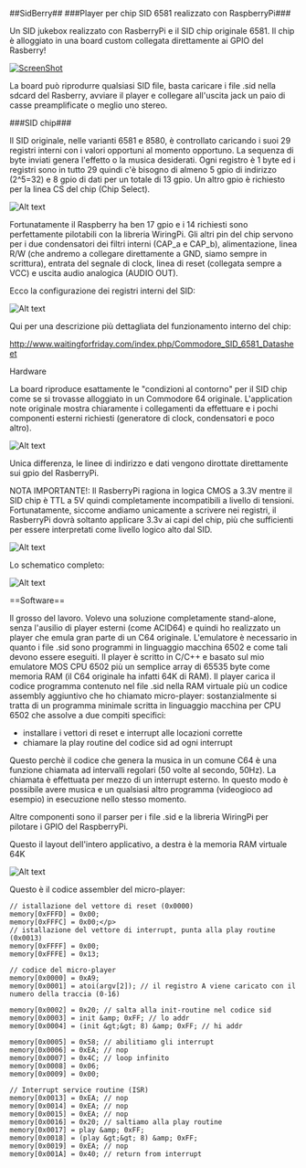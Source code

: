 ##SidBerry##
###Player per chip SID 6581 realizzato con RaspberryPi###

Un SID jukebox realizzato con RasberryPi e il SID chip originale 6581. Il chip è alloggiato in una board custom collegata direttamente ai GPIO del Rasberry!

[![ScreenShot](http://img.youtube.com/vi/i_vNFhmKoK4/0.jpg)](http://youtu.be/i_vNFhmKoK4)

La board può riprodurre qualsiasi SID file, basta caricare i file .sid nella sdcard del Rasberry, avviare il player e collegare all'uscita jack un paio di casse preamplificate o meglio uno stereo.

###SID chip###

Il SID originale, nelle varianti 6581 e 8580, è controllato caricando i suoi 29 registri interni con i valori opportuni al momento opportuno. La sequenza di byte inviati genera l'effetto o la musica desiderati. Ogni registro è 1 byte ed i registri sono in tutto 29 quindi c'è bisogno di almeno 5 gpio di indirizzo (2^5=32) e 8 gpio di dati per un totale di 13 gpio. Un altro gpio è richiesto per la linea CS del chip (Chip Select).

![Alt text](/img/sid.png?raw=true "SID chip")

Fortunatamente il Raspberry ha ben 17 gpio e i 14 richiesti sono perfettamente pilotabili con la libreria WiringPi. Gli altri pin del chip servono per i due condensatori dei filtri interni (CAP_a e CAP_b), alimentazione, linea R/W (che andremo a collegare direttamente a GND, siamo sempre in scrittura), entrata del segnale di clock, linea di reset (collegata sempre a VCC) e uscita audio analogica (AUDIO OUT).

Ecco la configurazione dei registri interni del SID:

![Alt text](/img/registers.png?raw=true "registers")

Qui per una descrizione più dettagliata del funzionamento interno del chip:

http://www.waitingforfriday.com/index.php/Commodore_SID_6581_Datasheet

Hardware

La board riproduce esattamente le "condizioni al contorno" per il SID chip come se si trovasse alloggiato in un Commodore 64 originale. L'application note originale mostra chiaramente i collegamenti da effettuare e i pochi componenti esterni richiesti (generatore di clock, condensatori e poco altro).

![Alt text](/img/orig.png?raw=true "orig")

Unica differenza, le linee di indirizzo e dati vengono dirottate direttamente sui gpio del RasberryPi.

NOTA IMPORTANTE!: Il RasberryPi ragiona in logica CMOS a 3.3V mentre il SID chip è TTL a 5V quindi completamente incompatibili a livello di tensioni. Fortunatamente, siccome andiamo unicamente a scrivere nei registri, il RasberryPi dovrà soltanto applicare 3.3v ai capi del chip, più che sufficienti per essere interpretati come livello logico alto dal SID.

![Alt text](/img/board.png?raw=true "board")

Lo schematico completo:

![Alt text](/img/sch.png?raw=true "SID chip")

==Software==

Il grosso del lavoro. Volevo una soluzione completamente stand-alone, senza l'ausilio di player esterni (come ACID64) e quindi ho realizzato un player che emula gran parte di un C64 originale. L'emulatore è necessario in quanto i file .sid sono programmi in linguaggio macchina 6502 e come tali devono essere eseguiti. Il player è scritto in C/C++ e basato sul mio emulatore MOS CPU 6502   più un semplice array di 65535 byte come memoria RAM (il C64 originale ha infatti 64K di RAM). Il player carica il codice programma contenuto nel file .sid nella RAM virtuale più un codice assembly aggiuntivo che ho chiamato micro-player: sostanzialmente si tratta di un programma minimale scritta in linguaggio macchina per CPU 6502 che assolve a due compiti specifici:

 * installare i vettori di reset e interrupt alle locazioni corrette
 * chiamare la play routine del codice sid ad ogni interrupt

Questo perchè il codice che genera la musica in un comune C64 è una funzione chiamata ad intervalli regolari (50 volte al secondo, 50Hz). La chiamata è effettuata per mezzo di un interrupt esterno. In questo modo è possibile avere musica e un qualsiasi altro programma (videogioco ad esempio) in esecuzione nello stesso momento.

Altre componenti sono il parser per i file .sid e la libreria WiringPi per pilotare i GPIO del RaspberryPi.

Questo il layout dell'intero applicativo, a destra è la memoria RAM virtuale 64K

![Alt text](/img/diagram.png?raw=true "layout")

Questo è il codice assembler del micro-player:

```
// istallazione del vettore di reset (0x0000)
memory[0xFFFD] = 0x00;
memory[0xFFFC] = 0x00;</p>
// istallazione del vettore di interrupt, punta alla play routine (0x0013)
memory[0xFFFF] = 0x00;
memory[0xFFFE] = 0x13;

// codice del micro-player
memory[0x0000] = 0xA9;
memory[0x0001] = atoi(argv[2]); // il registro A viene caricato con il numero della traccia (0-16)

memory[0x0002] = 0x20; // salta alla init-routine nel codice sid
memory[0x0003] = init &amp; 0xFF; // lo addr
memory[0x0004] = (init &gt;&gt; 8) &amp; 0xFF; // hi addr

memory[0x0005] = 0x58; // abilitiamo gli interrupt
memory[0x0006] = 0xEA; // nop
memory[0x0007] = 0x4C; // loop infinito
memory[0x0008] = 0x06;
memory[0x0009] = 0x00;

// Interrupt service routine (ISR)
memory[0x0013] = 0xEA; // nop
memory[0x0014] = 0xEA; // nop
memory[0x0015] = 0xEA; // nop
memory[0x0016] = 0x20; // saltiamo alla play routine
memory[0x0017] = play &amp; 0xFF;
memory[0x0018] = (play &gt;&gt; 8) &amp; 0xFF;
memory[0x0019] = 0xEA; // nop
memory[0x001A] = 0x40; // return from interrupt
```


